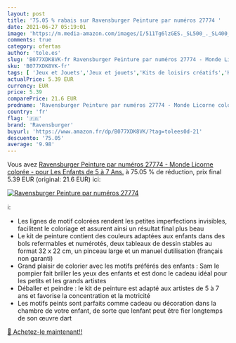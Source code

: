 ```yaml
---
layout: post
title: '75.05 % rabais sur Ravensburger Peinture par numéros 27774 '
date: 2021-06-27 05:19:01
image: 'https://m.media-amazon.com/images/I/511Tg6lzGES._SL500_._SL400_.jpg'
comments: true
category: ofertas
author: 'tole.es'
slug: 'B077XDK8VK-fr Ravensburger Peinture par numéros 27774 - Monde Licorne...'
sku: 'B077XDK8VK-fr'
tags: [ 'Jeux et Jouets','Jeux et jouets','Kits de loisirs créatifs','Kits de peinture au numéro','Loisirs créatifs','ravensburger', ]
actualPrice: 5.39 EUR
currency: EUR
price: 5.39
comparePrice: 21.6 EUR
prodname: 'Ravensburger Peinture par numéros 27774 - Monde Licorne colorée - pour Les Enfants de 5 à 7 Ans.'
country: 'fr'
flag: '🇫🇷'
brand: 'Ravensburger'
buyurl: 'https://www.amazon.fr/dp/B077XDK8VK/?tag=tolees0d-21'
descuento: '75.05'
average: '9.98'
---
```


Vous avez [Ravensburger Peinture par numéros 27774 - Monde Licorne colorée - pour Les Enfants de 5 à 7 Ans.](https://www.amazon.fr/dp/B077XDK8VK/?tag=tolees0d-21)  à  75.05 % de réduction, prix final  5.39 EUR (original: 21.6 EUR) ici:

[![Ravensburger Peinture par numéros 27774 ](https://m.media-amazon.com/images/I/511Tg6lzGES._SL500_._SL400_.jpg)](https://www.amazon.fr/dp/B077XDK8VK/?tag=tolees0d-21)

ℹ️:

- Les lignes de motif colorées rendent les petites imperfections invisibles, facilitent le coloriage et assurent ainsi un résultat final plus beau
- Le kit de peinture contient des couleurs adaptées aux enfants dans des bols refermables et numérotés, deux tableaux de dessin stables au format 32 x 22 cm, un pinceau large et un manuel dutilisation (français non garanti)
- Grand plaisir de colorier avec les motifs préférés des enfants : Sam le pompier fait briller les yeux des enfants et est donc le cadeau idéal pour les petits et les grands artistes
- Déballer et peindre : le kit de peinture est adapté aux artistes de 5 à 7 ans et favorise la concentration et la motricité
- Les motifs peints sont parfaits comme cadeau ou décoration dans la chambre de votre enfant, de sorte que lenfant peut être fier longtemps de son œuvre dart

[🛒 Achetez-le maintenant!!](https://www.amazon.fr/dp/B077XDK8VK/?tag=tolees0d-21)
